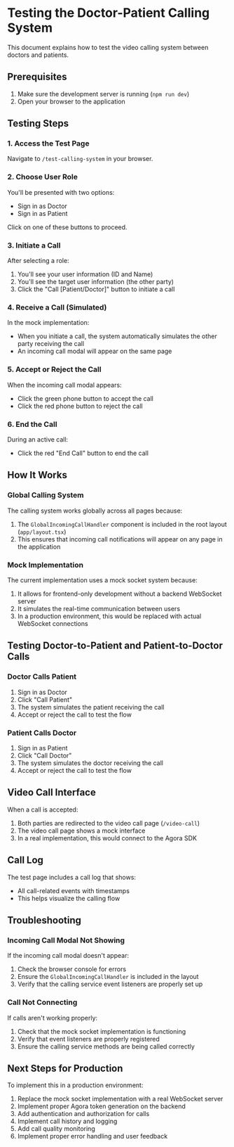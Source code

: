 # Testing the Doctor-Patient Calling System

This document explains how to test the video calling system between doctors and patients.

## Prerequisites

1. Make sure the development server is running (`npm run dev`)
2. Open your browser to the application

## Testing Steps

### 1. Access the Test Page

Navigate to `/test-calling-system` in your browser.

### 2. Choose User Role

You'll be presented with two options:

- Sign in as Doctor
- Sign in as Patient

Click on one of these buttons to proceed.

### 3. Initiate a Call

After selecting a role:

1. You'll see your user information (ID and Name)
2. You'll see the target user information (the other party)
3. Click the "Call [Patient/Doctor]" button to initiate a call

### 4. Receive a Call (Simulated)

In the mock implementation:

- When you initiate a call, the system automatically simulates the other party receiving the call
- An incoming call modal will appear on the same page

### 5. Accept or Reject the Call

When the incoming call modal appears:

- Click the green phone button to accept the call
- Click the red phone button to reject the call

### 6. End the Call

During an active call:

- Click the red "End Call" button to end the call

## How It Works

### Global Calling System

The calling system works globally across all pages because:

1. The `GlobalIncomingCallHandler` component is included in the root layout (`app/layout.tsx`)
2. This ensures that incoming call notifications will appear on any page in the application

### Mock Implementation

The current implementation uses a mock socket system because:

1. It allows for frontend-only development without a backend WebSocket server
2. It simulates the real-time communication between users
3. In a production environment, this would be replaced with actual WebSocket connections

## Testing Doctor-to-Patient and Patient-to-Doctor Calls

### Doctor Calls Patient

1. Sign in as Doctor
2. Click "Call Patient"
3. The system simulates the patient receiving the call
4. Accept or reject the call to test the flow

### Patient Calls Doctor

1. Sign in as Patient
2. Click "Call Doctor"
3. The system simulates the doctor receiving the call
4. Accept or reject the call to test the flow

## Video Call Interface

When a call is accepted:

1. Both parties are redirected to the video call page (`/video-call`)
2. The video call page shows a mock interface
3. In a real implementation, this would connect to the Agora SDK

## Call Log

The test page includes a call log that shows:

- All call-related events with timestamps
- This helps visualize the calling flow

## Troubleshooting

### Incoming Call Modal Not Showing

If the incoming call modal doesn't appear:

1. Check the browser console for errors
2. Ensure the `GlobalIncomingCallHandler` is included in the layout
3. Verify that the calling service event listeners are properly set up

### Call Not Connecting

If calls aren't working properly:

1. Check that the mock socket implementation is functioning
2. Verify that event listeners are properly registered
3. Ensure the calling service methods are being called correctly

## Next Steps for Production

To implement this in a production environment:

1. Replace the mock socket implementation with a real WebSocket server
2. Implement proper Agora token generation on the backend
3. Add authentication and authorization for calls
4. Implement call history and logging
5. Add call quality monitoring
6. Implement proper error handling and user feedback
